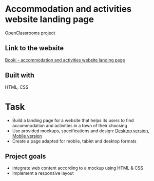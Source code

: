 # Accommodation and activities website landing page

OpenClassrooms project

## Link to the website

[Booki - accommodation and activities website landing page](https://dimterion.github.io/Accommodation-and-activities-website-landing-page/)

## Built with

HTML, CSS

# Task

- Build a landing page for a website that helps its users to find accommodation and activities in a town of their choosing
- Use provided mockups, specifications and design: [Desktop version](https://raw.githubusercontent.com/Dimterion/Accommodation-and-activities-website-landing-page/master/images/Booki%20website%20design%20example%20(desktop%20version).png), [Mobile version](https://raw.githubusercontent.com/Dimterion/Accommodation-and-activities-website-landing-page/master/images/Booki%20website%20design%20example%20(desktop%20version).png)
- Create a page adapted for mobile, tablet and desktop formats

## Project goals

- Integrate web content according to a mockup using HTML & CSS
- Implement a responsive layout
